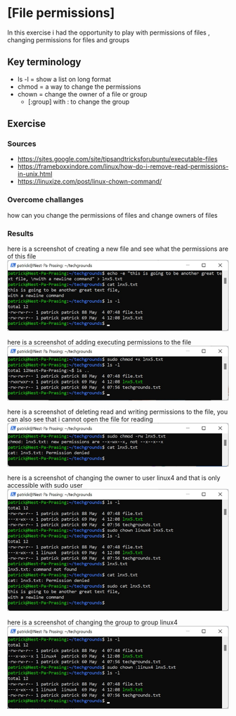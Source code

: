 # [File permissions]
In this exercise i had the opportunity to play with permissions of files , changing permissions for files and groups

## Key terminology
- ls -l = show a list on long format
- chmod = a way to change the permissions
- chown = change the owner of a file or group
    - [:group] with : to change the group

## Exercise
### Sources
- https://sites.google.com/site/tipsandtricksforubuntu/executable-files
- https://frameboxxindore.com/linux/how-do-i-remove-read-permissions-in-unix.html
- https://linuxize.com/post/linux-chown-command/ 

### Overcome challanges
how can you change the permissions of files and change owners of files

### Results
here is a screenshot of creating a new file and see what the permissions are of this file
![screenshot](../00_includes/filepermissions.jpg)

here is a screenshot of adding executing permissions to the file
![screenshot](../00_includes/fileaddXpermission.jpg)

here is a screenshot of deleting read and writing  permissions to the file, you can also see that i cannot open the file for reading
![screenshot](../00_includes/filedelRWpermission.jpg)

here is a screenshot of changing the owner to user linux4 and that is only accessible with sudo user
![screenshot](../00_includes/chown.jpg)

here is a screenshot of changing the group to group linux4 
![screenshot](../00_includes/chown-group.jpg)